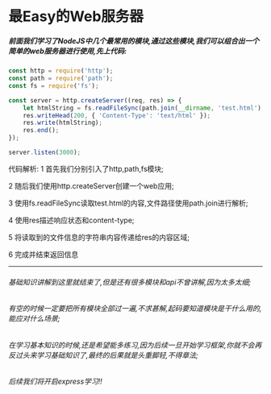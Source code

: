 # 最Easy的Web服务器

##### 前面我们学习了NodeJS中几个最常用的模块,通过这些模块,我们可以组合出一个简单的web服务器进行使用,先上代码:
```Javascript {.line-numbers}
const http = require('http');
const path = require('path');
const fs = require('fs');

const server = http.createServer((req, res) => {
    let htmlString = fs.readFileSync(path.join(__dirname, 'test.html'), 'utf8');
    res.writeHead(200, { 'Content-Type': 'text/html' });
    res.write(htmlString);
    res.end();
});

server.listen(3000);
```
代码解析:
1 首先我们分别引入了http,path,fs模块;

2 随后我们使用http.createServer创建一个web应用;

3 使用fs.readFileSync读取test.html的内容,文件路径使用path.join进行解析;

4 使用res描述响应状态和content-type;

5 将读取到的文件信息的字符串内容传递给res的内容区域;

6 完成并结束返回信息

---
###### 基础知识讲解到这里就结束了,但是还有很多模块和api不曾讲解,因为太多太细;
###### 有空的时候一定要把所有模块全部过一遍,不求甚解,起码要知道模块是干什么用的,能应对什么场景;
###### 在学习基本知识的时候,还是希望能多练习,因为后续一旦开始学习框架,你就不会再反过头来学习基础知识了,最终的后果就是头重脚轻,不得章法;
###### 后续我们将开启express学习!!
